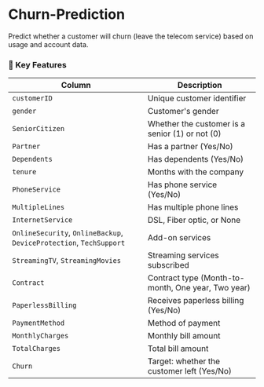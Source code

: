# Churn-Prediction

Predict whether a customer will churn (leave the telecom service) based on usage and account data.

### 🧾 Key Features

| Column             | Description |
|--------------------|-------------|
| `customerID`        | Unique customer identifier |
| `gender`            | Customer's gender |
| `SeniorCitizen`     | Whether the customer is a senior (1) or not (0) |
| `Partner`           | Has a partner (Yes/No) |
| `Dependents`        | Has dependents (Yes/No) |
| `tenure`            | Months with the company |
| `PhoneService`      | Has phone service (Yes/No) |
| `MultipleLines`     | Has multiple phone lines |
| `InternetService`   | DSL, Fiber optic, or None |
| `OnlineSecurity`, `OnlineBackup`, `DeviceProtection`, `TechSupport` | Add-on services |
| `StreamingTV`, `StreamingMovies` | Streaming services subscribed |
| `Contract`          | Contract type (Month-to-month, One year, Two year) |
| `PaperlessBilling`  | Receives paperless billing (Yes/No) |
| `PaymentMethod`     | Method of payment |
| `MonthlyCharges`    | Monthly bill amount |
| `TotalCharges`      | Total bill amount |
| `Churn`             | Target: whether the customer left (Yes/No) |
